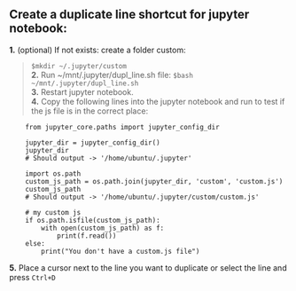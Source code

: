 ## Create a duplicate line shortcut for jupyter notebook:

**1.** (optional) If not exists: create a folder custom:
>`$mkdir ~/.jupyter/custom`<br>
**2.** Run ~/mnt/.jupyter/dupl_line.sh file:
`$bash ~/mnt/.jupyter/dupl_line.sh`<br>
**3.** Restart jupyter notebook.<br>
**4.** Copy the following lines into the jupyter notebook and run to test if the js file is in the correct place:

        from jupyter_core.paths import jupyter_config_dir
        
        jupyter_dir = jupyter_config_dir()
        jupyter_dir
        # Should output -> '/home/ubuntu/.jupyter'
        
        import os.path
        custom_js_path = os.path.join(jupyter_dir, 'custom', 'custom.js')
        custom_js_path
        # Should output -> '/home/ubuntu/.jupyter/custom/custom.js'
        
        # my custom js
        if os.path.isfile(custom_js_path):
            with open(custom_js_path) as f:
                print(f.read())
        else:
            print("You don't have a custom.js file")

**5.** Place a cursor next to the line you want to duplicate or select the line and press `Ctrl+D`
